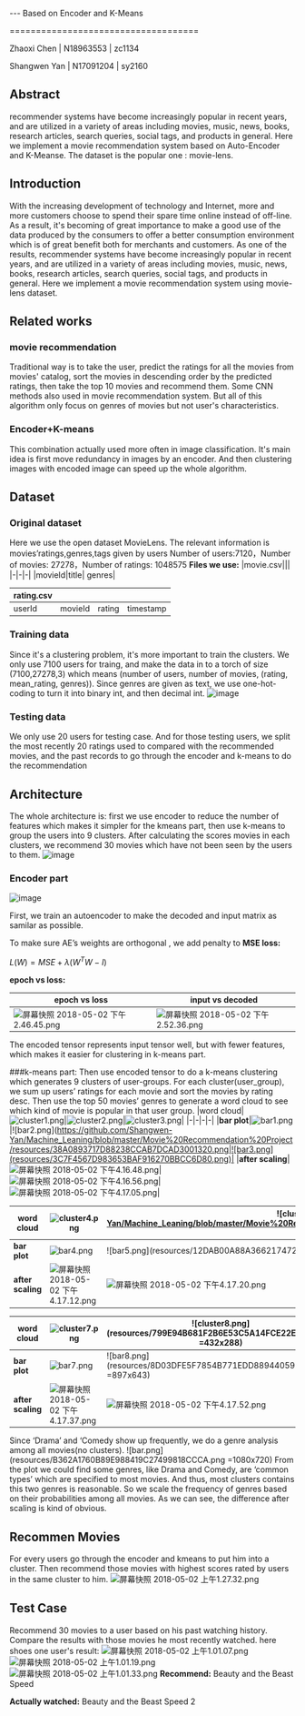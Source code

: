 --- Based on Encoder and K-Means

====================================

Zhaoxi Chen | N18963553 | zc1134

Shangwen Yan | N17091204 | sy2160

## Abstract
recommender systems have become increasingly popular in recent years, and are utilized in a variety of areas including movies, music, news, books, research articles, search queries, social tags, and products in general. 
Here we implement a movie recommendation system based on Auto-Encoder and K-Meanse. The dataset is the popular one : movie-lens.

## Introduction
With the increasing development of technology and Internet, more and more customers choose to spend their spare time online instead of off-line. As a result, it's becoming of great importance to make a good use of the data produced by the consumers to offer a better consumption environment which is of great benefit both for merchants and customers.
As one of the results, recommender systems have become increasingly popular in recent years, and are utilized in a variety of areas including movies, music, news, books, research articles, search queries, social tags, and products in general. Here we implement a movie recommendation system using movie-lens dataset.

## Related works
### movie recommendation
Traditional way is to take the user, predict the ratings for all the movies from movies' catalog, sort the movies in descending order by the predicted ratings, then take the top 10 movies and recommend them. Some CNN methods also used in movie recommendation system. But all of this algorithm only focus on genres of movies but not user's characteristics.

### Encoder+K-means
This combination actually used more often in image classification. It's main idea is first move redundancy in images by an encoder. And then clustering images with encoded image can speed up the whole algorithm.

## Dataset
### Original dataset
Here we use the open dataset MovieLens. The relevant information is movies’ratings,genres,tags given by users
Number of users:7120，Number of movies: 27278，Number of ratings: 1048575
__Files we use:__
|movie.csv|||
|-|-|-|
|movieId|title| genres|

|rating.csv||||
|-|-|-|-|
|userId|movieId| rating|timestamp|

### Training data
Since it's a clustering problem, it's more important to train the clusters. We only use 7100 users for traing, and make the data in to a torch of size (7100,27278,3) which means (number of users, number of movies, (rating, mean_rating, genres)). Since genres are given as text, we use one-hot-coding to turn it into binary int, and then decimal int.
![image](https://github.com/Shangwen-Yan/Machine_Leaning/blob/master/Movie%20Recommendation%20Project/resources/C608ADA4760D219EC2FC89DEDCD83DB3.png)
### Testing data
We only use 20 users for testing case. And for those testing users, we split the most recently 20 ratings used to compared with the recommended movies, and the past records to go through the encoder and k-means to do the recommendation

## Architecture
The whole architecture is: first we use encoder to reduce the number of features which makes it simpler for the kmeans part, then use k-means to group the users into 9 clusters. After calculating the scores movies in each clusters, we recommend 30 movies which have not been seen by the users to them.
![image](https://github.com/Shangwen-Yan/Machine_Leaning/blob/master/Movie%20Recommendation%20Project/resources/E0E82EAC9A56BF24EDAE8F58CA3FED98.png)
### Encoder part
![image](https://github.com/Shangwen-Yan/Machine_Leaning/blob/master/Movie%20Recommendation%20Project/resources/475E22E4FE0B8816883BA6808A2A92BC.png)

First, we  train an autoencoder to make the decoded and input matrix as samilar as possible.

To make sure AE’s weights  are  orthogonal , we add penalty to __MSE loss:__

$L(W) = MSE +\lambda (W^TW-I)$

__epoch vs loss:__

|__epoch vs loss__|__input vs decoded__|
|-|-|
|![屏幕快照 2018-05-02 下午2.46.45.png](https://github.com/Shangwen-Yan/Machine_Leaning/blob/master/Movie%20Recommendation%20Project/resources/A86D494400FAC494E9AF67DD8D215EBD.png)| ![屏幕快照 2018-05-02 下午2.52.36.png](https://github.com/Shangwen-Yan/Machine_Leaning/blob/master/Movie%20Recommendation%20Project/resources/0240B0E21D96089848A1DCE30FC35253.png)|


The encoded tensor represents input tensor well, but with fewer features, which makes it easier for clustering  in k-means part.


###k-means part:
Then use encoded  tensor to do a k-means clustering which generates 9 clusters of user-groups.
For each cluster(user_group), we sum up users’ ratings for each movie and sort the movies by rating desc. 
Then use the top 50 movies’ genres to generate a word cloud to see which kind of movie is popular in that user group.
|word cloud|![cluster1.png](https://github.com/Shangwen-Yan/Machine_Leaning/blob/master/Movie%20Recommendation%20Project/resources/4821ED74077B951BEE77951DC8DE6C23.png)|![cluster2.png](https://github.com/Shangwen-Yan/Machine_Leaning/blob/master/Movie%20Recommendation%20Project/resources/F53227A097566779106E7534318307FE.png)|![cluster3.png](https://github.com/Shangwen-Yan/Machine_Leaning/blob/master/Movie%20Recommendation%20Project/resources/0B84CDED01FDD11330EAE70C169761E6.png)|
|-|-|-|-|
|__bar plot__|![bar1.png](https://github.com/Shangwen-Yan/Machine_Leaning/blob/master/Movie%20Recommendation%20Project/resources/EDCEA6F5F5B2C821818CAD9B1F9FFC80.png)|![bar2.png](https://github.com/Shangwen-Yan/Machine_Leaning/blob/master/Movie%20Recommendation%20Project/resources/38A0893717D88238CCAB7DCAD3001320.png|![bar3.png](resources/3C7F4567D983653BAF916270BBCC6D80.png)|
|__after scaling__|![屏幕快照 2018-05-02 下午4.16.48.png](https://github.com/Shangwen-Yan/Machine_Leaning/blob/master/Movie%20Recommendation%20Project/resources/99E22C7D0163716CCB78F26852168625.png)|![屏幕快照 2018-05-02 下午4.16.56.png](https://github.com/Shangwen-Yan/Machine_Leaning/blob/master/Movie%20Recommendation%20Project/resources/2571C6C359104DFFE36D95029E839C84.png)|![屏幕快照 2018-05-02 下午4.17.05.png](https://github.com/Shangwen-Yan/Machine_Leaning/blob/master/Movie%20Recommendation%20Project/resources/C257DEB132DE9A511CA5DE6B3E443D0E.png)|


|word cloud|![cluster4.png](https://github.com/Shangwen-Yan/Machine_Leaning/blob/master/Movie%20Recommendation%20Project/resources/87DF664CAFFC3CC0E94158E92528A307.png)|![cluster5.png](https://github.com/Shangwen-Yan/Machine_Leaning/blob/master/Movie%20Recommendation%20Project/resources/E59758C364180611F6A2DB41703FAFFC.png =432x288)|![cluster6.png](https://github.com/Shangwen-Yan/Machine_Leaning/blob/master/Movie%20Recommendation%20Project/resources/1BDB08844298F51430D1EBB7B9959D96.png)|
|-|-|-|-|
|__bar plot__|![bar4.png](https://github.com/Shangwen-Yan/Machine_Leaning/blob/master/Movie%20Recommendation%20Project/resources/BEF8CFBCD629D198C3F7005E57CE6DC2.png)|![bar5.png](resources/12DAB00A88A366217472153FBD81380D.png =905x643)|![bar6.png](https://github.com/Shangwen-Yan/Machine_Leaning/blob/master/Movie%20Recommendation%20Project/resources/25625425DFA52CAE7CCDAB4934EE0CD7.png)|
|__after scaling__|![屏幕快照 2018-05-02 下午4.17.12.png](https://github.com/Shangwen-Yan/Machine_Leaning/blob/master/Movie%20Recommendation%20Project/resources/444D3CA06720E10E6D204EF88D7EF453.png)|![屏幕快照 2018-05-02 下午4.17.20.png](https://github.com/Shangwen-Yan/Machine_Leaning/blob/master/Movie%20Recommendation%20Project/resources/06BDCD8F7757B77EECC9859C54CE7B9A.png)|![屏幕快照 2018-05-02 下午4.17.28.png](https://github.com/Shangwen-Yan/Machine_Leaning/blob/master/Movie%20Recommendation%20Project/resources/07CBFD82EC4316080D3F936C12528D6C.png)|

|word cloud|![cluster7.png](https://github.com/Shangwen-Yan/Machine_Leaning/blob/master/Movie%20Recommendation%20Project/resources/DA7CB38609B24DC5D76F3853A427EDF8.png)|![cluster8.png](resources/799E94B681F2B6E53C5A14FCE22EDA39.png =432x288)|![cluster9.png](https://github.com/Shangwen-Yan/Machine_Leaning/blob/master/Movie%20Recommendation%20Project/resources/56333F709ECA35CE3B821B9A8F33C822.png)|
|-|-|-|-|
|__bar plot__|![bar7.png](https://github.com/Shangwen-Yan/Machine_Leaning/blob/master/Movie%20Recommendation%20Project/resources/DC4FB35F9D3B4D1673BA0C7D05CC56AF.png)|![bar8.png](resources/8D03DFE5F7854B771EDD88944059CD68.png =897x643)|![bar9.png](https://github.com/Shangwen-Yan/Machine_Leaning/blob/master/Movie%20Recommendation%20Project/resources/BE72256C787CE3D9E970C7AACCB2915D.png) |
|__after scaling__|![屏幕快照 2018-05-02 下午4.17.37.png](https://github.com/Shangwen-Yan/Machine_Leaning/blob/master/Movie%20Recommendation%20Project/resources/8876CA3E834BE8F2949ADB8F558AA1EF.png)|![屏幕快照 2018-05-02 下午4.17.52.png](https://github.com/Shangwen-Yan/Machine_Leaning/blob/master/Movie%20Recommendation%20Project/resources/E088F84CF7D6A7504C849CCA9A9D825B.png)|![屏幕快照 2018-05-02 下午4.18.03.png](https://github.com/Shangwen-Yan/Machine_Leaning/blob/master/Movie%20Recommendation%20Project/resources/A7581E7E967B3C80A27E4F7CFF847D1B.png)|

Since ‘Drama’ and ‘Comedy show up frequently, we do a genre analysis among all movies(no clusters).
![bar.png](resources/B362A1760B89E988419C27499818CCCA.png =1080x720)
From the plot we could find some genres, like Drama and Comedy,  are ‘common types’ which are specified to most movies. And thus, most clusters contains this two genres is reasonable.
So we scale the frequency of genres based on their probabilities among all movies. As we can see, the difference after scaling is kind of obvious.

## Recommen Movies
For every users go through the encoder and kmeans to put him into a cluster. Then recommend those movies with highest scores rated by users in the same cluster to him.
![屏幕快照 2018-05-02 上午1.27.32.png](https://github.com/Shangwen-Yan/Machine_Leaning/blob/master/Movie%20Recommendation%20Project/resources/2C876F589BF21E090F48A4C2A510F7A2.png)
## Test Case
Recommend 30 movies to a user based on his past watching history.  Compare the results with those movies he  most recently watched.
here shoes one user's result:
![屏幕快照 2018-05-02 上午1.01.07.png](https://github.com/Shangwen-Yan/Machine_Leaning/blob/master/Movie%20Recommendation%20Project/resources/B12A98C5E1B1B02477BB73F65712CDF8.png)
![屏幕快照 2018-05-02 上午1.01.19.png](https://github.com/Shangwen-Yan/Machine_Leaning/blob/master/Movie%20Recommendation%20Project/resources/706EE04321FEDA5BBE1DB20EC858B839.png)
![屏幕快照 2018-05-02 上午1.01.33.png](https://github.com/Shangwen-Yan/Machine_Leaning/blob/master/Movie%20Recommendation%20Project/resources/76AD975344B616206ED712BEB04B4C30.png)
__Recommend:__
Beauty and the Beast
Speed

__Actually watched:__
Beauty and the Beast
Speed 2



